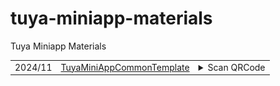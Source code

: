 # tuya-miniapp-materials
Tuya Miniapp Materials

<!-- txp-asset-qrcode-start -->
<table>

<tr>
  <td id="TuyaMiniAppCommonTemplate">2024/11</td>
  <td><a href="https://github.com/Tuya-Community/tuya-miniapp-materials?path=template/TuyaMiniAppCommonTemplate">TuyaMiniAppCommonTemplate</a></td>
  <td>
  <details>
  <summary>Scan QRCode</summary>
  <img src="./qrCode/template-TuyaMiniAppCommonTemplate.png" width="100" height="100">
  </details>
  </td>
</tr>
</table>
<!-- txp-asset-qrcode-end -->
